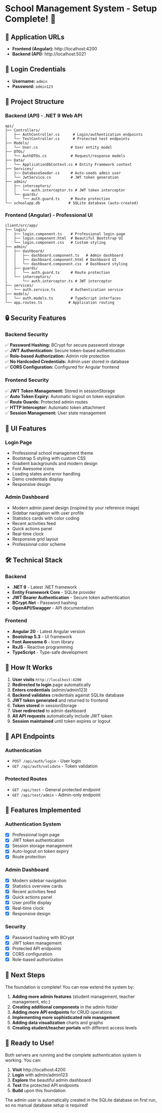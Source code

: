 # School Management System - Setup Complete! 🎉

## 🚀 **Application URLs**
- **Frontend (Angular):** http://localhost:4200
- **Backend (API):** http://localhost:5021

## 🔑 **Login Credentials**
- **Username:** `admin`
- **Password:** `admin123`

## 📁 **Project Structure**

### **Backend (API) - .NET 9 Web API**
```
api/
├── Controllers/
│   ├── AuthController.cs      # Login/authentication endpoints
│   └── TestController.cs      # Protected test endpoints
├── Models/
│   └── User.cs               # User entity model
├── DTOs/
│   └── AuthDTOs.cs           # Request/response models
├── Data/
│   └── ApplicationDbContext.cs # Entity Framework context
├── Services/
│   ├── DatabaseSeeder.cs     # Auto-seeds admin user
│   └── JwtService.cs         # JWT token generation
├── admin/
│   ├── interceptors/
│   │   └── auth.interceptor.ts # JWT token interceptor
│   └── guards/
│       └── auth.guard.ts     # Route protection
└── schoolapp.db             # SQLite database (auto-created)
```

### **Frontend (Angular) - Professional UI**
```
client/src/app/
├── login/
│   ├── login.component.ts    # Professional login page
│   ├── login.component.html  # Beautiful Bootstrap UI
│   └── login.component.css   # Custom styling
├── admin/
│   ├── dashboard/
│   │   ├── dashboard.component.ts   # Admin dashboard
│   │   ├── dashboard.component.html # Dashboard UI
│   │   └── dashboard.component.css  # Dashboard styling
│   ├── guards/
│   │   └── auth.guard.ts     # Route protection
│   └── interceptors/
│       └── auth.interceptor.ts # JWT interceptor
├── services/
│   └── auth.service.ts       # Authentication service
├── models/
│   └── auth.models.ts        # TypeScript interfaces
└── app.routes.ts            # Application routing
```

## 🔒 **Security Features**

### **Backend Security**
✅ **Password Hashing:** BCrypt for secure password storage  
✅ **JWT Authentication:** Secure token-based authentication  
✅ **Role-based Authorization:** Admin role protection  
✅ **No Hardcoded Credentials:** Admin user stored in database  
✅ **CORS Configuration:** Configured for Angular frontend  

### **Frontend Security**
✅ **JWT Token Management:** Stored in sessionStorage  
✅ **Auto Token Expiry:** Automatic logout on token expiration  
✅ **Route Guards:** Protected admin routes  
✅ **HTTP Interceptor:** Automatic token attachment  
✅ **Session Management:** User state management  

## 🎨 **UI Features**

### **Login Page**
- Professional school management theme
- Bootstrap 5 styling with custom CSS
- Gradient backgrounds and modern design
- Font Awesome icons
- Loading states and error handling
- Demo credentials display
- Responsive design

### **Admin Dashboard**
- Modern admin panel design (inspired by your reference image)
- Sidebar navigation with user profile
- Statistics cards with color coding
- Recent activities feed
- Quick actions panel
- Real-time clock
- Responsive grid layout
- Professional color scheme

## 🛠 **Technical Stack**

### **Backend**
- **.NET 9** - Latest .NET framework
- **Entity Framework Core** - SQLite provider
- **JWT Bearer Authentication** - Secure token authentication
- **BCrypt.Net** - Password hashing
- **OpenAPI/Swagger** - API documentation

### **Frontend**
- **Angular 20** - Latest Angular version
- **Bootstrap 5.3** - UI framework
- **Font Awesome 6** - Icon library
- **RxJS** - Reactive programming
- **TypeScript** - Type-safe development

## 🔄 **How It Works**

1. **User visits** `http://localhost:4200`
2. **Redirected to login** page automatically
3. **Enters credentials** (admin/admin123)
4. **Backend validates** credentials against SQLite database
5. **JWT token generated** and returned to frontend
6. **Token stored** in sessionStorage
7. **User redirected** to admin dashboard
8. **All API requests** automatically include JWT token
9. **Session maintained** until token expires or logout

## 🔗 **API Endpoints**

### **Authentication**
- `POST /api/auth/login` - User login
- `GET /api/auth/validate` - Token validation

### **Protected Routes**
- `GET /api/test` - General protected endpoint
- `GET /api/test/admin` - Admin-only endpoint

## 📱 **Features Implemented**

### **Authentication System**
- [x] Professional login page
- [x] JWT token authentication
- [x] Session storage management
- [x] Auto-logout on token expiry
- [x] Route protection

### **Admin Dashboard**
- [x] Modern sidebar navigation
- [x] Statistics overview cards
- [x] Recent activities feed
- [x] Quick actions panel
- [x] User profile display
- [x] Real-time clock
- [x] Responsive design

### **Security**
- [x] Password hashing with BCrypt
- [x] JWT token management
- [x] Protected API endpoints
- [x] CORS configuration
- [x] Role-based authorization

## 🎯 **Next Steps**

The foundation is complete! You can now extend the system by:

1. **Adding more admin features** (student management, teacher management, etc.)
2. **Creating additional components** in the admin folder
3. **Adding more API endpoints** for CRUD operations
4. **Implementing more sophisticated role management**
5. **Adding data visualization** charts and graphs
6. **Creating student/teacher portals** with different access levels

## 🚀 **Ready to Use!**

Both servers are running and the complete authentication system is working. You can:

1. **Visit** http://localhost:4200
2. **Login** with admin/admin123
3. **Explore** the beautiful admin dashboard
4. **Test** the protected API endpoints
5. **Build** upon this foundation

The admin user is automatically created in the SQLite database on first run, so no manual database setup is required!
